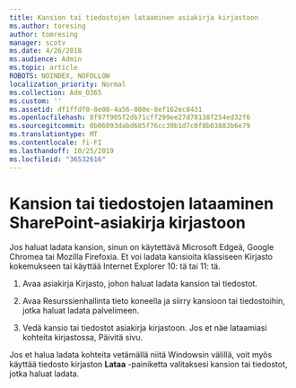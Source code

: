 ```yaml
---
title: Kansion tai tiedostojen lataaminen asiakirja kirjastoon
ms.author: toresing
author: tomresing
manager: scotv
ms.date: 4/26/2018
ms.audience: Admin
ms.topic: article
ROBOTS: NOINDEX, NOFOLLOW
localization_priority: Normal
ms.collection: Adm_O365
ms.custom: ''
ms.assetid: df1ffdf0-8e08-4a56-880e-8ef162ec8431
ms.openlocfilehash: 8f97f905f2db71cff299ee27d78138f254ed32f6
ms.sourcegitcommit: 0b06093dabd685f76cc39b1d7c0f8b03883b6e79
ms.translationtype: MT
ms.contentlocale: fi-FI
ms.lasthandoff: 10/25/2019
ms.locfileid: "36532616"
---
```

# <a name="upload-a-folder-or-files-to-a-sharepoint-document-library"></a>Kansion tai tiedostojen lataaminen SharePoint-asiakirja kirjastoon

Jos haluat ladata kansion, sinun on käytettävä Microsoft Edgeä, Google Chromea tai Mozilla Firefoxia. Et voi ladata kansioita klassiseen Kirjasto kokemukseen tai käyttää Internet Explorer 10: tä tai 11: tä.
  
1. Avaa asiakirja Kirjasto, johon haluat ladata kansion tai tiedostot.
    
2. Avaa Resurssienhallinta tieto koneella ja siirry kansioon tai tiedostoihin, jotka haluat ladata palvelimeen.
    
3. Vedä kansio tai tiedostot asiakirja kirjastoon. Jos et näe lataamiasi kohteita kirjastossa, Päivitä sivu. 
    
Jos et halua ladata kohteita vetämällä niitä Windowsin välillä, voit myös käyttää tiedosto kirjaston **Lataa** -painiketta valitaksesi kansion tai tiedostot, jotka haluat ladata. 
  

